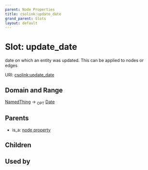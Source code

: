 ```yaml
---
parent: Node Properties
title: csolink:update_date
grand_parent: Slots
layout: default
---
```


# Slot: update_date


date on which an entity was updated. This can be applied to nodes or edges

URI: [csolink:update_date](https://w3id.org/csolink/vocab/update_date)

## Domain and Range

[NamedThing](NamedThing.md) ->  <sub>OPT</sub> [Date](types/Date.md)

## Parents

 *  is_a: [node property](node_property.md)

## Children


## Used by


